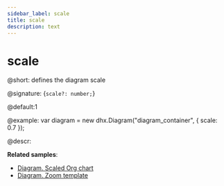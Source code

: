 ```yaml
---
sidebar_label: scale
title: scale
description: text
---
```


# scale

@short: defines the diagram scale

@signature: {`scale?: number;`}

@default:1

@example:
var diagram = new dhx.Diagram("diagram_container", { 
  	scale: 0.7
});

@descr:

**Related samples**:
- [Diagram. Scaled Org chart](https://snippet.dhtmlx.com/9h89c3gl)
- [Diagram. Zoom template](https://snippet.dhtmlx.com/09o8t3o2)

